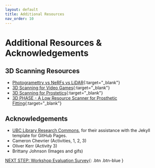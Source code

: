 ```yaml
---
layout: default
title: Additional Resources
nav_order: 10
---
```

# Additional Resources & Acknowledgements

## 3D Scanning Resources

- [Photogramettry vs NeRFs vs LiDAR](https://www.youtube.com/watch?v=9dyAj9gXIms){:target="_blank"}
- [3D Scanning for Video Games](https://www.youtube.com/watch?v=BLLAEM4k8c4){:target="_blank"}
- [3D Scanning for Prostetics](https://www.youtube.com/watch?v=a1Qt0zDGDBU){:target="_blank"}
- [3D PHASE - A Low Resource Scanner for Prosthetic Fitting](https://www.youtube.com/watch?v=T87GOsPcx0U){:target="_blank"}

## Acknowledgements

- [UBC Library Research Commons](https://github.com/ubc-library-rc/), for their assistance with the Jekyll template for GitHub Pages.
- Cameron Chevrier (Activities, 1, 2, 3)
- Oliver Kerr (Activity 3)
- Brittany Johnson (Images and gifs)

[NEXT STEP: Workshop Evaluation Survey](workshop-survey.html){: .btn .btn-blue }
